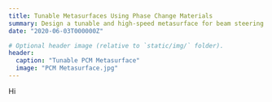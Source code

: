 ```yaml
---
title: Tunable Metasurfaces Using Phase Change Materials
summary: Design a tunable and high-speed metasurface for beam steering applications in near-IR.
date: "2020-06-03T000000Z"

# Optional header image (relative to `static/img/` folder).
header:
  caption: "Tunable PCM Metasurface"
  image: "PCM Metasurface.jpg"
---
```

Hi
